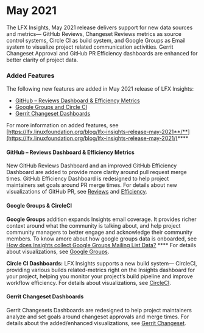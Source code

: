 # May 2021

The LFX Insights, May 2021 release delivers support for new data sources and metrics— GitHub Reviews, Changeset Reviews metrics as source control systems, Circle CI as build system, and Google Groups as Email system to visualize project related communication activities. Gerrit Changeset Approval and GitHub PR Efficiency dashboards are enhanced for better clarity of project data.

### Added Features

The following new features are added in May 2021 release of LFX Insights:

* [GitHub – Reviews Dashboard & Efficiency Metrics](./#github-reviews-dashboard-and-efficiency-metrics)
* [Google Groups and Circle CI](./#google-groups-and-circleci)
* [Gerrit Changeset Dashboards](./#gerrit-changeset-dashboards)

For more information on added features, see [https://lfx.linuxfoundation.org/blog/lfx-insights-release-may-2021**/**](https://lfx.linuxfoundation.org/blog/lfx-insights-release-may-2021/)****

#### **GitHub – Reviews Dashboard & Efficiency Metrics**

New GitHub Reviews Dashboard and an improved GitHub Efficiency Dashboard are added to provide more clarity around pull request merge times. GitHub Efficiency Dashboard is redesigned to help project maintainers set goals around PR merge times. For details about new visualizations of GitHub PR, see [Reviews](../technical-metrics/pull-request-management/github-pr.md#reviews) and [Efficiency](../technical-metrics/pull-request-management/github-pr.md#efficiency).

#### **Google Groups & CircleCI**

**Google Groups** addition expands Insights email coverage. It provides richer context around what the community is talking about, and help project community managers to better engage and acknowledge their community members.  To know amore about how google groups data is onboarded, see [How does Insights collect Google Groups Mailing List Data?](../insights-faqs.md#how-does-insights-collect-google-groups-mailing-list-data) **** For details about visualizations, see [Google Groups](../collaboration-metrics/mailing-list/google-groups.md).

**Circle CI Dashboards:** LFX Insights supports a new build system— CircleCI, providing various builds related-metrics right on the Insights dashboard for your project, helping you monitor your project’s build pipeline and improve workflow efficiency. For details about visualizations, see [CircleCI](../technical-metrics/ci-cd/circle-ci.md).

#### Gerrit Changeset Dashboards

Gerrit Changesets Dashboards are redesigned to help project maintainers analyze and set goals around changeset approvals and merge times. For details about the added/enhanced visualizations, see [Gerrit Changeset](../technical-metrics/pull-request-management/gerrit-changeset.md).
